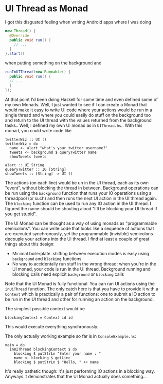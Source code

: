 UI Thread as Monad
==================

I got this disgusted feeling when writing Android apps where I was
doing

~~~ .java
new Thread() {
  @Override
  public void run() {
    // ...
  }
}.start()
~~~

when putting something on the background and

~~~ .java 
runInUIThread(new Runnable() {
  public void run() {
  // ...
  }
});
~~~

At that point I'd been doing Haskell for some time and even defined some
of my own Monads. Well, I just wanted to see if I can create a Monad
that would make it easy to write UI code where your actions would be run
in a single thread and where you could easily do stuff on the background
too and return to the UI thread with the values returned from the
background tasks.. Well, I defined my own UI monad as in `UIThread.hs`..
With this monad, you could write code like

~~~ .haskell
twitterWiz :: UI ()
twitterWiz = do
  name <- alert "what's your twitter username?"
  tweets <- background $ queryTwitter name
  showTweets tweets

alert :: UI String
quearyTwitter :: IO [String]
showTweets :: [String] -> UI ()
~~~

The actions (on each line) would be un in the UI thread, each as
its own "event", without blocking the thread in between. Background
operations can be run using the `background` function that runs your IO
operations using a threadpool (or such) and then runs the next UI action
in the UI thread again. The `blocking` function can be used to run any
IO action in the UI thread. I figured the name should be shouting aloud
"I'll be blocking your UI thread if you get stupid".

The UI Monad can be thought as a way of using monads as "programmable semicolons". You can write code that looks like a sequence of actions that are executed synchronously, yet the programmable (invisible) semicolons decouple your actions into the UI thread. I find at least a couple of great things about this design:

- Minimal boilerplate: shifting between execution modes is easy using `background` and `blocking` functions
- No way to accidentally run stuff in the wrong thread: when you're in the UI monad, your code is run in the UI thread. Background running and blocking calls need explicit `background` or `blocking` calls

Note that the UI Monad is fully functional: You can run UI actions using
the `inUiThread` function. The only catch here is that you have to
provide it with a `Context` which is practically a pair of functions:
one to submit a IO action to be run in the UI thread and other for
running an action on the background.

The simplest possible context would be

~~~ .haskell
blockingContext = Context id id
~~~

This would execute everything synchronously.

The only actually working example so far is in `ConsoleExample.hs`:

~~~ .haskell
main = do
  inUIThread blockingContext $ do
    blocking $ putStrLn "Enter your name : "
    name <- blocking $ getLine
    blocking $ putStrLn $ "Hello, " ++ name
~~~

It's really pathetic though: it's just performing IO actions in a
blocking way. Anyways it demonstrates that the UI Monad actually does something...
